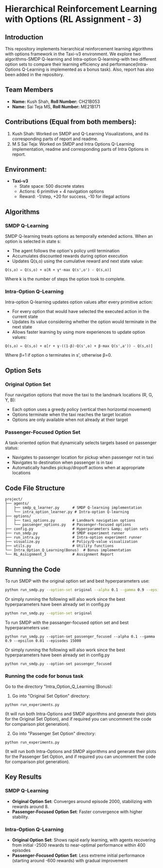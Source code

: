# Hierarchical Reinforcement Learning with Options (RL Assignment - 3)
## Introduction

This repository implements hierarchical reinforcement learning algorithms with options framework in the Taxi-v3 environment. We explore two algorithms-SMDP Q-learning and Intra-option Q-learning-with two different option sets to compare their learning efficiency and performance(Intra-Options Q-Learning is implemented as a bonus task). Also, report has also been added in the repository.


## Team Members
- **Name:** Kush Shah, **Roll Number:** CH21B053  
- **Name:** Sai Teja MS, **Roll Number:** ME21B171  

## Contributions (Equal from both members):
1. Kush Shah: Worked on SMDP and Q-Learning Visualizations, and its corresponding parts of report and readme.
2. M S Sai Teja: Worked on SMDP and  Intra Options Q-Learning implementation, readme and corresponding parts of Intra Options in report.
   
## Environment:
- **Taxi-v3**  
  - State space: 500 discrete states  
  - Actions: 6 primitive + 4 navigation options  
  - Reward: -1/step, +20 for success, -10 for illegal actions  

## Algorithms

### SMDP Q-Learning

SMDP Q-learning treats options as temporally extended actions. When an option is selected in state s:

- The agent follows the option's policy until termination
- Accumulates discounted rewards during option execution
- Updates Q(s,o) using the cumulative reward and next state value:

```
Q(s,o) ← Q(s,o) + α[R + γᵏ·max Q(s',o') - Q(s,o)]
```


Where k is the number of steps the option took to complete.

### Intra-Option Q-Learning

Intra-option Q-learning updates option values after every primitive action:

- For every option that would have selected the executed action in the current state
- Updates its value considering whether the option would terminate in the next state
- Allows faster learning by using more experiences to update option values:

```
Q(s,o) ← Q(s,o) + α[r + γ·((1-β)·Q(s',o) + β·max Q(s',a')) - Q(s,o)]
```

Where β=1 if option o terminates in s', otherwise β=0.

## Option Sets

### Original Option Set

Four navigation options that move the taxi to the landmark locations (R, G, Y, B):

- Each option uses a greedy policy (vertical then horizontal movement)
- Options terminate when the taxi reaches the target location
- Options are only available when not already at their target


### Passenger-Focused Option Set

A task-oriented option that dynamically selects targets based on passenger status:

- Navigates to passenger location for pickup when passenger not in taxi
- Navigates to destination when passenger is in taxi
- Automatically handles pickup/dropoff actions when at appropriate locations

## Code File Structure
```
project/
├── agents/
│   ├── smdp_q_learner.py      # SMDP Q-learning implementation
│   └── intra_option_learner.py # Intra-option Q-learning
├── options/
│   ├── taxi_options.py        # Landmark navigation options
│   └── passenger_options.py   # Passenger-focused options
├── config.py                  # Hyperparameters &amp; option sets
├── run_smdp.py                # SMDP experiment runner
├── run_intra.py               # Intra-option experiment runner
├── visualize.py               # Policy/Q-value visualization
├── utils.py                   # Utility functions
└── Intra_Option_Q_Learning(Bonus)  # Bonus implementation
└── RL_Assignment_3            # Assignment Report
```

## Running the Code
To run SMDP with the original option set and best hyperparameters use:

```bash
python run_smdp.py --option-set original --alpha 0.1 --gamma 0.9 --epsilon 0.01 --episodes 15000
```

Or simply running the following will also work since the best hyperparameters have been already set in config.py

```bash
python run_smdp.py --option-set original
``` 

To run SMDP with the passanger-focused option set and best hyperparameters use:

```
python run_smdp.py --option-set passenger_focused --alpha 0.1 --gamma 0.9 --epsilon 0.01 --episodes 15000
```


Or simply running the following will also work since the best hyperparameters have been already set in config.py

```
python run_smdp.py --option-set passenger_focused
```

### Running the code for bonus task
Go to the directory "Intra_Option_Q_Learning (Bonus):
1. Go into "Original Set Option" directory:
```
python run_experiments.py
```
(It will run both Intra-Options and SMDP algorithms and generate their plots for the Original Set Option), and if required you can uncomment the code for comparison plot generation).

2. Go into "Passenger Set Option" directory:
```
python run_experiments.py
```
(It will run both Intra-Options and SMDP algorithms and generate their plots for the Passenger Set Option, and if required you can uncomment the code for comparison plot generation).

## Key Results

### SMDP Q-Learning

- **Original Option Set**: Converges around episode 2000, stabilizing with rewards around 8.
- **Passenger-Focused Option Set**: Faster convergence with higher stability.

### Intra-Option Q-Learning

- **Original Option Set**: Shows rapid early learning, with agents recovering from initial -2500 rewards to near-optimal performance within 400 episodes
- **Passenger-Focused Option Set**: Less extreme initial performance (starting around -600 rewards) with gradual improvement

